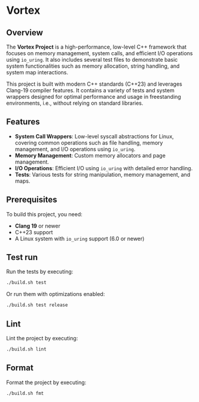 # Vortex

## Overview

The **Vortex Project** is a high-performance, low-level C++ framework that focuses on memory management, system calls, and efficient I/O operations using `io_uring`. It also includes several test files to demonstrate basic system functionalities such as memory allocation, string handling, and system map interactions.

This project is built with modern C++ standards (C++23) and leverages Clang-19 compiler features. It contains a variety of tests and system wrappers designed for optimal performance and usage in freestanding environments, i.e., without relying on standard libraries.

## Features

- **System Call Wrappers**: Low-level syscall abstractions for Linux, covering common operations such as file handling, memory management, and I/O operations using `io_uring`.
- **Memory Management**: Custom memory allocators and page management.
- **I/O Operations**: Efficient I/O using `io_uring` with detailed error handling.
- **Tests**: Various tests for string manipulation, memory management, and maps.
  
## Prerequisites

To build this project, you need:

- **Clang 19** or newer
- C++23 support
- A Linux system with `io_uring` support (6.0 or newer)

## Test run

Run the tests by executing:
```bash
./build.sh test
```

Or run them with optimizations enabled:
```bash
./build.sh test release
```

## Lint

Lint the project by executing:
```bash
./build.sh lint
```

## Format

Format the project by executing:
```bash
./build.sh fmt
```
